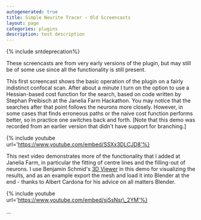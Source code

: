 ```yaml
---
autogenerated: true
title: Simple Neurite Tracer › Old Screencasts
layout: page
categories: plugins
description: test description
---
```


{% include sntdeprecation%}


These screencasts are from very early versions of the plugin, but may still be of some use since all the functionality is still present.

This first screencast shows the basic operation of the plugin on a fairly indistinct confocal scan. After about a minute I turn on the option to use a Hessian-based cost function for the search, based on code written by Stephan Preibisch at the Janelia Farm Hackathon. You may notice that the searches after that point follows the neurons more closely. However, in some cases that finds erroneous paths or the naive cost function performs better, so in practice one switches back and forth. \[Note that this demo was recorded from an earlier version that didn't have support for branching.\]

{% include youtube url='https://www.youtube.com/embed/SSXx3DLCJD8'%}

This next video demonstrates more of the functionality that I added at Janelia Farm, in particular the fitting of centre lines and the filling-out of neurons. I use Benjamin Schmid's [3D Viewer](/plugins/3d-viewer) in this demo for visualizing the results, and as an example export the mesh and load it into Blender at the end - thanks to Albert Cardona for his advice on all matters Blender.

{% include youtube url='https://www.youtube.com/embed/sjSsNsr\_2YM'%}

...
